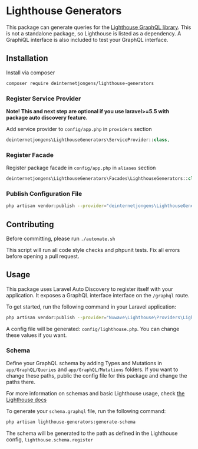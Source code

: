 # Lighthouse Generators

This package can generate queries for the [Lighthouse GraphQL library](https://github.com/nuwave/lighthouse).
This is not a standalone package, so Lighthouse is listed as a dependency.
A GraphiQL interface is also included to test your GraphQL interface.

## Installation

Install via composer
```bash
composer require deinternetjongens/lighthouse-generators
```

### Register Service Provider

**Note! This and next step are optional if you use laravel>=5.5 with package
auto discovery feature.**

Add service provider to `config/app.php` in `providers` section
```php
deinternetjongens\LighthouseGenerators\ServiceProvider::class,
```

### Register Facade

Register package facade in `config/app.php` in `aliases` section
```php
deinternetjongens\LighthouseGenerators\Facades\LighthouseGenerators::class,
```

### Publish Configuration File

```bash
php artisan vendor:publish --provider="deinternetjongens\LighthouseGenerators\ServiceProvider" --tag="config"
``` 

## Contributing

Before committing, please run 
`./automate.sh`

This script will run all code style checks and phpunit tests. Fix all errors before opening a pull request.

## Usage

This package uses Laravel Auto Discovery to register itself with your application. 
It exposes a GraphQL interface interface on the `/graphql` route.

To get started, run the following command in your Laravel application:
```bash
php artisan vendor:publish --provider="Nuwave\Lighthouse\Providers\LighthouseServiceProvider" --tag="config"
```

A config file will be generated: `config/lighthouse.php`. You can change these values if you want.  

### Schema
Define your GraphQL schema by adding Types and Mutations in `app/GraphQL/Queries` and `app/GraphQL/Mutations` folders.
If you want to change these paths, public the config file for this package and change the paths there.  

For more information on schemas and basic Lighthouse usage, check [the Lighthouse docs](https://lighthouse-php.netlify.com/)

To generate your `schema.graphql` file, run the following command:

```bash
php artisan lighthouse-generators:generate-schema
```
The schema will be generated to the path as defined in the Lighthouse config, `lighthouse.schema.register`

